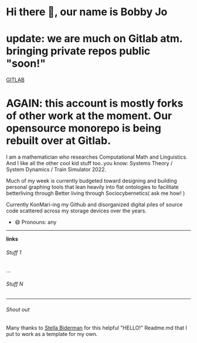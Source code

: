 # Hi there 👋, our name is Bobby Jo

# update: we are much on Gitlab atm. bringing private repos public "soon!"

[GITLAB](https://gitlab.com/bobsawey)

# AGAIN: this account is mostly forks of other work at the moment. Our opensource monorepo is being rebuilt over at Gitlab.

I am a mathematician who researches Computational Math and Linguistics.
And I like all the other cool kid stuff too..you know: Systems Theory / System Dynamics / Train Simulator 2022.

Much of my week is currently budgeted toward designing and building personal graphing tools that lean heavily into flat ontologies to facilitate betterliving through Better living through Sociocybernetics( ask me how! )

Currently KonMari-ing my Github and disorganized digital piles of source code scattered across my storage devices over the years.

- 😄 Pronouns: any

---

**links**

###### Stuff 1
...
###### Stuff N

---
###### Shout out
Many thanks to [Stella Biderman](https://github.com/StellaAthena/StellaAthena) for this helpful "HELLO!" Readme.md that I put to work as a template for my own.
